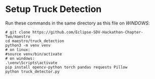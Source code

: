 # Setup Truck Detection

Run these commands in the same directory as this file on *WINDOWS*:

```
# git clone https://github.com/Eclipse-SDV-Hackathon-Chapter-Two/maestro
cd maestro/truck_detection
python3 -m venv venv
# on linux: 
#source venv/bin/activate
# on windows:
.\venv\Scripts\activate
pip install opencv-python torch pandas requests Pillow
python truck_detector.py
```